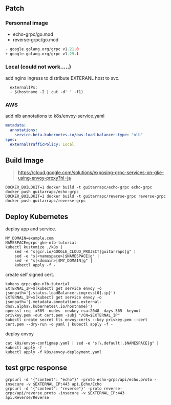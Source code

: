 ## Patch

### Personnal image

* echo-grpc/go.mod
* reverse-grpc/go.mod

```go
- google.golang.org/grpc v1.21.0
+ google.golang.org/grpc v1.29.1
```

### Local (could not work.....)

add nginx ingress to distribute EXTERANL host to svc.

```shell
  externalIPs:
  - $(hostname -I | cut -d' ' -f1)
```

### AWS

add nlb annotations to k8s/envoy-service.yaml

```yaml
metadata:
  annotations:
    service.beta.kubernetes.io/aws-load-balancer-type: "nlb"
spec:
  externalTrafficPolicy: Local
```

## Build Image

> https://cloud.google.com/solutions/exposing-grpc-services-on-gke-using-envoy-proxy?hl=ja

```shell
DOCKER_BUILDKIT=1 docker build -t guitarrapc/echo-grpc echo-grpc
docker push guitarrapc/echo-grpc
DOCKER_BUILDKIT=1 docker build -t guitarrapc/reverse-grpc reverse-grpc
docker push guitarrapc/reverse-grpc
```

## Deploy Kubernetes

deploy app and service.

```shell
MY_DOMAIN=example.com
NAMESPACE=grpc-gke-nlb-tutorial
kubectl kustomize ./k8s |
    sed -e "s|gcr.io/GOOGLE_CLOUD_PROJECT|guitarrapc|g" | 
    sed -e "s|<namespace>|$NAMESPACE|g" | 
    sed -e "s|<domain>|$MY_DOMAIN|g" | 
    kubectl apply -f -
```

create self signed cert.

```shell
kubens grpc-gke-nlb-tutorial
EXTERNAL_IP=$(kubectl get service envoy -o jsonpath='{.status.loadBalancer.ingress[0].ip}')
EXTERNAL_IP=$(kubectl get service envoy -o jsonpath='{.metadata.annotations.external-dns\.alpha\.kubernetes\.io/hostname}')
openssl req -x509 -nodes -newkey rsa:2048 -days 365 -keyout privkey.pem -out cert.pem -subj "/CN=$EXTERNAL_IP"
kubectl create secret tls envoy-certs --key privkey.pem --cert cert.pem --dry-run -o yaml | kubectl apply -f -
```

deploy envoy

```shell
cat k8s/envoy-configmap.yaml | sed -e "s|\.default|.$NAMESPACE|g" | kubectl apply -f -
kubectl apply -f k8s/envoy-deployment.yaml
```

## test grpc response

```shell
grpcurl -d '{"content": "echo"}' -proto echo-grpc/api/echo.proto -insecure -v $EXTERNAL_IP:443 api.Echo/Echo
grpcurl -d '{"content": "reverse"}' -proto reverse-grpc/api/reverse.proto -insecure -v $EXTERNAL_IP:443 api.Reverse/Reverse
```